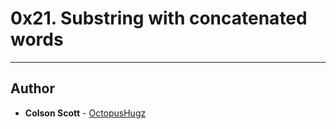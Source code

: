 # 0x21. Substring with concatenated words

---

## Author
* **Colson Scott** - [OctopusHugz](https://github.com/OctopusHugz)
